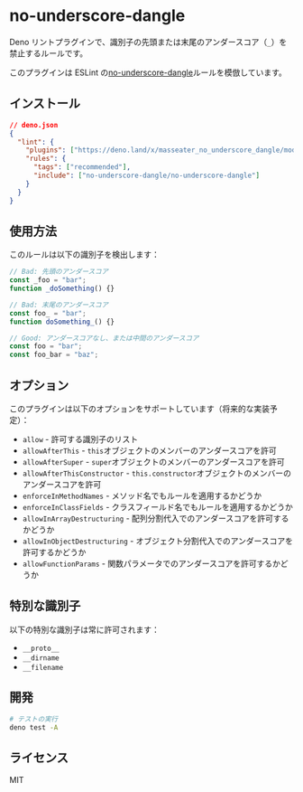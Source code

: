 # no-underscore-dangle

Deno リントプラグインで、識別子の先頭または末尾のアンダースコア（`_`）を禁止するルールです。

このプラグインは ESLint の[no-underscore-dangle](https://eslint.org/docs/rules/no-underscore-dangle)ルールを模倣しています。

## インストール

```json
// deno.json
{
  "lint": {
    "plugins": ["https://deno.land/x/masseater_no_underscore_dangle/mod.ts"],
    "rules": {
      "tags": ["recommended"],
      "include": ["no-underscore-dangle/no-underscore-dangle"]
    }
  }
}
```

## 使用方法

このルールは以下の識別子を検出します：

```typescript
// Bad: 先頭のアンダースコア
const _foo = "bar";
function _doSomething() {}

// Bad: 末尾のアンダースコア
const foo_ = "bar";
function doSomething_() {}

// Good: アンダースコアなし、または中間のアンダースコア
const foo = "bar";
const foo_bar = "baz";
```

## オプション

このプラグインは以下のオプションをサポートしています（将来的な実装予定）：

- `allow` - 許可する識別子のリスト
- `allowAfterThis` - `this`オブジェクトのメンバーのアンダースコアを許可
- `allowAfterSuper` - `super`オブジェクトのメンバーのアンダースコアを許可
- `allowAfterThisConstructor` - `this.constructor`オブジェクトのメンバーのアンダースコアを許可
- `enforceInMethodNames` - メソッド名でもルールを適用するかどうか
- `enforceInClassFields` - クラスフィールド名でもルールを適用するかどうか
- `allowInArrayDestructuring` - 配列分割代入でのアンダースコアを許可するかどうか
- `allowInObjectDestructuring` - オブジェクト分割代入でのアンダースコアを許可するかどうか
- `allowFunctionParams` - 関数パラメータでのアンダースコアを許可するかどうか

## 特別な識別子

以下の特別な識別子は常に許可されます：

- `__proto__`
- `__dirname`
- `__filename`

## 開発

```bash
# テストの実行
deno test -A
```

## ライセンス

MIT

